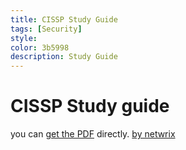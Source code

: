 ```yaml
---
title: CISSP Study Guide
tags: [Security]
style:
color: 3b5998
description: Study Guide
---
```


# CISSP Study guide

you can [get the PDF](/assets/articles/pdf/cissp_study_guide.pdf) directly. [by netwrix](https://www.netwrix.com/)